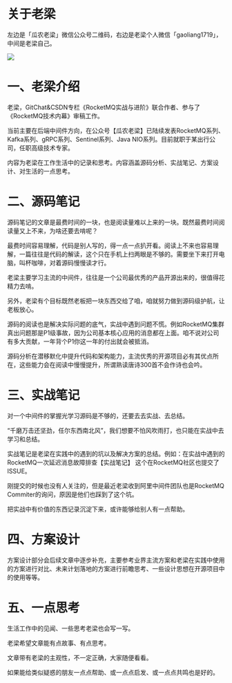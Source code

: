 # 关于老梁



左边是「瓜农老梁」微信公众号二维码，右边是老梁个人微信「gaoliang1719」，中间是老梁自己。

![](https://gitee.com/laoliangcode/md-picture/raw/master/img/%E8%80%81%E5%A6%B9%E5%AE%9A%E5%88%B6%E7%9A%84%E4%BA%8C%E7%BB%B4%E7%A0%81%E5%85%AC%E4%BC%97%E5%8F%B7.jpeg)



# 一、老梁介绍 



老梁，GitChat&CSDN专栏《RocketMQ实战与进阶》联合作者、参与了《RocketMQ技术内幕》审稿工作。



当前主要在后端中间件方向，在公众号【瓜农老梁】已陆续发表RocketMQ系列、Kafka系列、gRPC系列、Sentinel系列、Java NIO系列。目前就职于某出行公司，任职高级技术专家。



内容为老梁在工作生活中的记录和思考。内容涵盖源码分析、实战笔记、方案设计、对生活的一点思考。



# 二、源码笔记 



源码笔记的文章是最费时间的一块，也是阅读量难以上来的一块。既然最费时间阅读量又上不来，为啥还要去啃呢？



最费时间容易理解，代码是别人写的，得一点一点扒开看。阅读上不来也容易理解，一篇往往是代码的解读，这个只在手机上扫两眼是不够的。需要坐下来打开电脑，叫杯咖啡，对着源码慢慢读才行。



老梁主要学习主流的中间件，往往是一个公司最优秀的产品开源出来的，很值得花精力去啃。



另外，老梁有个目标既然老板把一块东西交给了咱，咱就努力做到源码级护航，让老板放心。



源码的阅读也是解决实际问题的底气，实战中遇到问题不慌。例如RocketMQ集群真出问题那是P1级事故，因为公司基本核心应用的消息都在上面。咱不说对公司有多大贡献，一年背个P1你这一年的付出就会被抵消。



源码分析在潜移默化中提升代码和架构能力，主流优秀的开源项目必有其优点所在，这些能力会在阅读中慢慢提升，所谓熟读唐诗300首不会作诗也会吟。



# 三、实战笔记 



对一个中间件的掌握光学习源码是不够的，还要去去实战、去总结。



“千磨万击还坚劲，任尔东西南北风”，我们想要不怕风吹雨打，也只能在实战中去学习和总结。



实战笔记是老梁在实践中的遇到的坑以及解决方案的总结。例如：在实战中遇到的 RocketMQ一次延迟消息故障排查【实战笔记】 这个在RocketMQ社区也提交了ISSUE。



刚提交的时候也没有人关注的，但是最近老梁收到阿里中间件团队也是RocketMQ Commiter的询问，原因是他们也踩到了这个坑。



把实战中有价值的东西记录沉淀下来，或许能够给别人有一点帮助。



# 四、方案设计 



方案设计部分会后续文章中逐步补充，主要参考业界主流方案和老梁在实践中使用的方案进行对比、未来计划落地的方案进行前瞻思考、一些设计思想在开源项目中的使用等等。





# 五、一点思考 





生活工作中的见闻、一些思考老梁也会写一写。



老梁希望文章能有点故事、有点思考。



文章带有老梁的主观性，不一定正确，大家随便看看。



如果能给类似疑惑的朋友一点点帮助、或一点点启发、或一点点共鸣也是好的。



